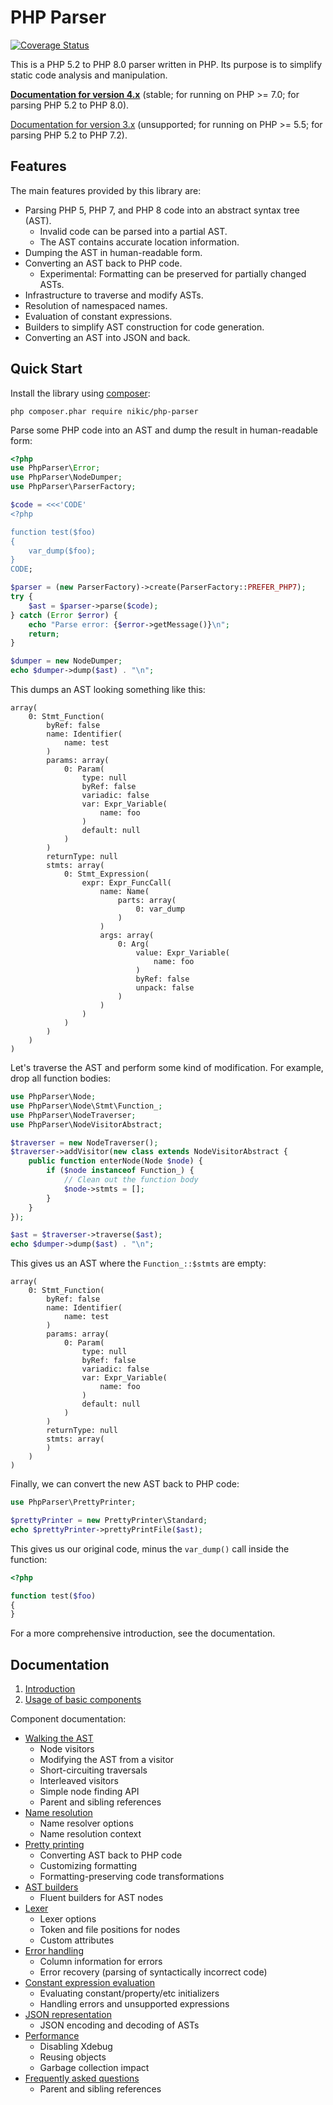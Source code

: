 # PHP Parser

[![Coverage Status](https://coveralls.io/repos/github/nikic/PHP-Parser/badge.svg?branch=master)](https://coveralls.io/github/nikic/PHP-Parser?branch=master)

This is a PHP 5.2 to PHP 8.0 parser written in PHP. Its purpose is to simplify static code analysis and
manipulation.

[**Documentation for version 4.x**][doc_master] (stable; for running on PHP >= 7.0; for parsing PHP 5.2 to PHP 8.0).

[Documentation for version 3.x][doc_3_x] (unsupported; for running on PHP >= 5.5; for parsing PHP 5.2 to PHP 7.2).

## Features

The main features provided by this library are:

- Parsing PHP 5, PHP 7, and PHP 8 code into an abstract syntax tree (AST).
  - Invalid code can be parsed into a partial AST.
  - The AST contains accurate location information.
- Dumping the AST in human-readable form.
- Converting an AST back to PHP code.
  - Experimental: Formatting can be preserved for partially changed ASTs.
- Infrastructure to traverse and modify ASTs.
- Resolution of namespaced names.
- Evaluation of constant expressions.
- Builders to simplify AST construction for code generation.
- Converting an AST into JSON and back.

## Quick Start

Install the library using [composer](https://getcomposer.org):

    php composer.phar require nikic/php-parser

Parse some PHP code into an AST and dump the result in human-readable form:

```php
<?php
use PhpParser\Error;
use PhpParser\NodeDumper;
use PhpParser\ParserFactory;

$code = <<<'CODE'
<?php

function test($foo)
{
    var_dump($foo);
}
CODE;

$parser = (new ParserFactory)->create(ParserFactory::PREFER_PHP7);
try {
    $ast = $parser->parse($code);
} catch (Error $error) {
    echo "Parse error: {$error->getMessage()}\n";
    return;
}

$dumper = new NodeDumper;
echo $dumper->dump($ast) . "\n";
```

This dumps an AST looking something like this:

```
array(
    0: Stmt_Function(
        byRef: false
        name: Identifier(
            name: test
        )
        params: array(
            0: Param(
                type: null
                byRef: false
                variadic: false
                var: Expr_Variable(
                    name: foo
                )
                default: null
            )
        )
        returnType: null
        stmts: array(
            0: Stmt_Expression(
                expr: Expr_FuncCall(
                    name: Name(
                        parts: array(
                            0: var_dump
                        )
                    )
                    args: array(
                        0: Arg(
                            value: Expr_Variable(
                                name: foo
                            )
                            byRef: false
                            unpack: false
                        )
                    )
                )
            )
        )
    )
)
```

Let's traverse the AST and perform some kind of modification. For example, drop all function bodies:

```php
use PhpParser\Node;
use PhpParser\Node\Stmt\Function_;
use PhpParser\NodeTraverser;
use PhpParser\NodeVisitorAbstract;

$traverser = new NodeTraverser();
$traverser->addVisitor(new class extends NodeVisitorAbstract {
    public function enterNode(Node $node) {
        if ($node instanceof Function_) {
            // Clean out the function body
            $node->stmts = [];
        }
    }
});

$ast = $traverser->traverse($ast);
echo $dumper->dump($ast) . "\n";
```

This gives us an AST where the `Function_::$stmts` are empty:

```
array(
    0: Stmt_Function(
        byRef: false
        name: Identifier(
            name: test
        )
        params: array(
            0: Param(
                type: null
                byRef: false
                variadic: false
                var: Expr_Variable(
                    name: foo
                )
                default: null
            )
        )
        returnType: null
        stmts: array(
        )
    )
)
```

Finally, we can convert the new AST back to PHP code:

```php
use PhpParser\PrettyPrinter;

$prettyPrinter = new PrettyPrinter\Standard;
echo $prettyPrinter->prettyPrintFile($ast);
```

This gives us our original code, minus the `var_dump()` call inside the function:

```php
<?php

function test($foo)
{
}
```

For a more comprehensive introduction, see the documentation.

## Documentation

1.  [Introduction](doc/0_Introduction.markdown)
2.  [Usage of basic components](doc/2_Usage_of_basic_components.markdown)

Component documentation:

- [Walking the AST](doc/component/Walking_the_AST.markdown)
  - Node visitors
  - Modifying the AST from a visitor
  - Short-circuiting traversals
  - Interleaved visitors
  - Simple node finding API
  - Parent and sibling references
- [Name resolution](doc/component/Name_resolution.markdown)
  - Name resolver options
  - Name resolution context
- [Pretty printing](doc/component/Pretty_printing.markdown)
  - Converting AST back to PHP code
  - Customizing formatting
  - Formatting-preserving code transformations
- [AST builders](doc/component/AST_builders.markdown)
  - Fluent builders for AST nodes
- [Lexer](doc/component/Lexer.markdown)
  - Lexer options
  - Token and file positions for nodes
  - Custom attributes
- [Error handling](doc/component/Error_handling.markdown)
  - Column information for errors
  - Error recovery (parsing of syntactically incorrect code)
- [Constant expression evaluation](doc/component/Constant_expression_evaluation.markdown)
  - Evaluating constant/property/etc initializers
  - Handling errors and unsupported expressions
- [JSON representation](doc/component/JSON_representation.markdown)
  - JSON encoding and decoding of ASTs
- [Performance](doc/component/Performance.markdown)
  - Disabling Xdebug
  - Reusing objects
  - Garbage collection impact
- [Frequently asked questions](doc/component/FAQ.markdown)
  - Parent and sibling references

[doc_3_x]: https://github.com/nikic/PHP-Parser/tree/3.x/doc
[doc_master]: https://github.com/nikic/PHP-Parser/tree/master/doc
